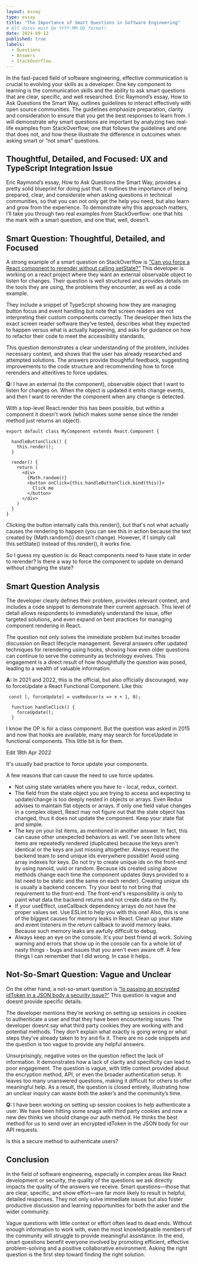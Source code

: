```yaml
---
layout: essay
type: essay
title: "The Importance of Smart Questions in Software Engineering"
# All dates must be YYYY-MM-DD format!
date: 2024-09-12
published: true
labels:
  - Questions
  - Answers
  - StackOverflow
---
```


In the fast-paced field of software engineering, effective communication is crucial to evolving your skills as a developer. One key component to learning is the communication skills and the ability to ask smart questions that are clear, specific, and well researched. Eric Raymond’s essay, How to Ask Questions the Smart Way, outlines guidelines to interact effectively with open source communities. The guidelines emphasize preparation, clarity and consideration to ensure that you get the best responses to learn from. I will demonstrate why smart questions are important by analyzing two real-life examples from StackOverflow; one that follows the guidelines and one that does not, and how these illustrate the difference in outcomes when asking smart or “not smart” questions. 

## Thoughtful, Detailed, and Focused: UX and TypeScript Integration Issue

Eric Raymond’s essay, How to Ask Questions the Smart Way, provides a pretty solid blueprint for doing just that. It outlines the importance of being prepared, clear, and considerate when asking questions in technical communities, so that you can not only get the help you need, but also learn and grow from the experience. To demonstrate why this approach matters, I’ll take you through two real examples from StackOverflow: one that hits the mark with a smart question, and one that, well, doesn’t.

## Smart Question: Thoughtful, Detailed, and Focused

A strong example of a smart question on StackOverlfow is [“Can you force a React component to rerender without calling setState?”](https://stackoverflow.com/questions/30626030/can-you-force-a-react-component-to-rerender-without-calling-setstate) This developer is working on a react project where they want an external observable object to listen for changes. Their question is well structured and provides details on the tools they are using, the problems they encounter, as well as a code example. 

They include a snippet of TypeScript showing how they are managing button focus and event handling but note that screen readers are not interpreting their custom components correctly. The developer then lists the exact screen reader software they’ve tested, describes what they expected to happen versus what is actually happening, and asks for guidance on how to refactor their code to meet the accessibility standards. 

This question demonstrates a clear understanding of the problem, includes necessary context, and shows that the user has already researched and attempted solutions. The answers provide thoughtful feedback, suggesting improvements to the code structure and recommending how to force rerenders and alteritives to force updates. 


**Q:** I have an external (to the component), observable object that I want to listen for changes on. When the object is updated it emits change events, and then I want to rerender the component when any change is detected.

With a top-level React.render this has been possible, but within a component it doesn't work (which makes some sense since the render method just returns an object).

```
export default class MyComponent extends React.Component {

  handleButtonClick() {
    this.render();
  }

  render() {
    return (
      <div>
        {Math.random()}
        <button onClick={this.handleButtonClick.bind(this)}>
          Click me
        </button>
      </div>
    )
  }
}
```
Clicking the button internally calls this.render(), but that's not what actually causes the rendering to happen (you can see this in action because the text created by {Math.random()} doesn't change). However, if I simply call this.setState() instead of this.render(), it works fine.

So I guess my question is: do React components need to have state in order to rerender? Is there a way to force the component to update on demand without changing the state?

## Smart Question Analysis

The developer clearly defines their problem, provides relevant context, and includes a code snippet to demonstrate their current approach. This level of detail allows respondents to immediately understand the issue, offer targeted solutions, and even expand on best practices for managing component rendering in React.

The question not only solves the immediate problem but invites broader discussion on React lifecycle management. Several answers offer updated techniques for rerendering using hooks, showing how even older questions can continue to serve the community as technology evolves. This engagement is a direct result of how thoughtfully the question was posed, leading to a wealth of valuable information.


**A:** In 2021 and 2022, this is the official, but also officially discouraged, way to forceUpdate a React Functional Component.
Like this:

```
 const [, forceUpdate] = useReducer(x => x + 1, 0);

  function handleClick() {
    forceUpdate();
  }
```

I know the OP is for a class component. But the question was asked in 2015 and now that hooks are available, many may search for forceUpdate in functional components. This little bit is for them.

Edit 18th Apr 2022

It's usually bad practice to force update your components.

A few reasons that can cause the need to use force updates.

- Not using state variables where you have to - local, redux, context.
- The field from the state object you are trying to access and expecting to update/change is too deeply nested in objects or arrays. Even Redux advises to maintain flat objects or arrays. If only one field value changes in a complex object, React may not figure out that the state object has changed, thus it does not update the component. Keep your state flat and simple.
- The key on your list items, as mentioned in another answer. In fact, this can cause other unexpected behaviors as well. I've seen lists where items are repeatedly rendered (duplicates) because the keys aren't identical or the keys are just missing altogether. Always request the backend team to send unique ids everywhere possible! Avoid using array indexes for keys. Do not try to create unique ids on the front-end by using nanoid, uuid or random. Because ids created using above methods change each time the component updates (keys provided to a list need to be static and the same on each render). Creating unique ids is usually a backend concern. Try your best to not bring that requirement to the front-end. The front-end's responsibility is only to paint what data the backend returns and not create data on the fly.
- If your useEffect, useCallback dependency arrays do not have the proper values set. Use ESLint to help you with this one! Also, this is one of the biggest causes for memory leaks in React. Clean up your state and event listeners in the return callback to avoid memory leaks. Because such memory leaks are awfully difficult to debug.
- Always keep an eye on the console. It's your best friend at work. Solving warning and errors that show up in the console can fix a whole lot of nasty things - bugs and issues that you aren't even aware off.
A few things I can remember that I did wrong. In case it helps..


## Not-So-Smart Question: Vague and Unclear

On the other hand, a not-so-smart question is [“Is passing an encrypted idToken in a JSON body a security issue?”](https://stackoverflow.com/questions/78979185/is-passing-an-encrypted-idtoken-in-a-json-body-a-security-issue) This question is vague and doesnt provide specific details. 

The developer mentions they’re working on setting up sessions in cookies to authenticate a user and that they have been encountering issues. The developer doesnt say what third party cookies they are working with and potential methods. They don’t explain what exactly is going wrong or what steps they’ve already taken to try and fix it. There are no code snippets and the question is too vague to provide any helpful answers. 

Unsurprisingly, negative votes on the question reflect the lack of information. It demonstrates how a lack of clarity and specificity can lead to poor engagement. The question is vague, with little context provided about the encryption method, API, or even the broader authentication setup. It leaves too many unanswered questions, making it difficult for others to offer meaningful help. As a result, the question is closed entirely, illustrating how an unclear inquiry can waste both the asker’s and the community’s time.


**Q:** I have been working on setting up session cookies to help authenticate a user. We have been hitting some snags with third party cookies and now a new dev thinks we should change our auth method. He thinks the best method for us to send over an encrypted idToken in the JSON body for our API requests.

Is this a secure method to authenticate users?

## Conclusion

In the field of software engineering, especially in complex areas like React development or security, the quality of the questions we ask directly impacts the quality of the answers we receive. Smart questions—those that are clear, specific, and show effort—are far more likely to result in helpful, detailed responses. They not only solve immediate issues but also foster productive discussion and learning opportunities for both the asker and the wider community.

Vague questions with little context or effort often lead to dead ends. Without enough information to work with, even the most knowledgeable members of the community will struggle to provide meaningful assistance. In the end, smart questions benefit everyone involved by promoting efficient, effective problem-solving and a positive collaborative environment. Asking the right question is the first step toward finding the right solution.
